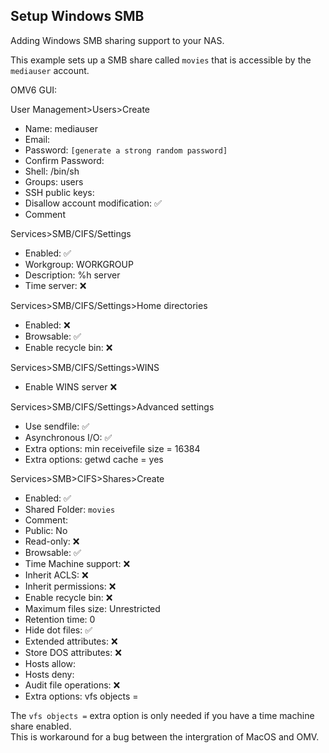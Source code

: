 ## Setup Windows SMB

Adding Windows SMB sharing support to your NAS.

This example sets up a SMB share called ```movies``` that is accessible by the ```mediauser``` account.

OMV6 GUI:

User Management>Users>Create
* Name: mediauser
* Email:
* Password: ```[generate a strong random password]```
* Confirm Password:
* Shell: /bin/sh
* Groups: users
* SSH public keys: 
* Disallow account modification: :white_check_mark:
* Comment

Services>SMB/CIFS/Settings
* Enabled: :white_check_mark:
* Workgroup: WORKGROUP
* Description: %h server
* Time server: :x:

Services>SMB/CIFS/Settings>Home directories
* Enabled: :x:
* Browsable: :white_check_mark:
* Enable recycle bin: :x:

Services>SMB/CIFS/Settings>WINS
* Enable WINS server :x:

Services>SMB/CIFS/Settings>Advanced settings
* Use sendfile: :white_check_mark:
* Asynchronous I/O: :white_check_mark:
* Extra options: min receivefile size = 16384
* Extra options: getwd cache = yes

Services>SMB>CIFS>Shares>Create
* Enabled: :white_check_mark:
* Shared Folder: ```movies```
* Comment:
* Public: No
* Read-only: :x:
* Browsable: :white_check_mark:
* Time Machine support: :x:
* Inherit ACLS: :x:
* Inherit permissions: :x:
* Enable recycle bin: :x:
* Maximum files size: Unrestricted
* Retention time: 0
* Hide dot files: :white_check_mark:
* Extended attributes: :x:
* Store DOS attributes: :x:
* Hosts allow:
* Hosts deny:
* Audit file operations: :x:
* Extra options: vfs objects = 

The ```vfs objects =``` extra option is only needed if you have a time machine share enabled.  
This is workaround for a bug between the intergration of MacOS and OMV.
